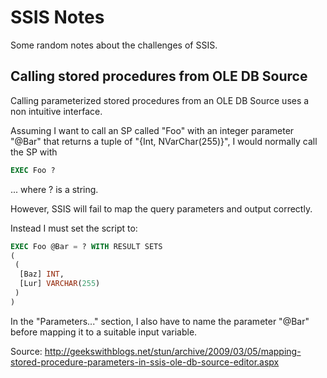 # SSIS Notes

Some random notes about the challenges of SSIS.

## Calling stored procedures from OLE DB Source

Calling parameterized stored procedures from an OLE DB Source uses a non intuitive interface.

Assuming I want to call an SP called "Foo" with an integer parameter "@Bar" that returns a tuple of "{Int, NVarChar(255)}", I would normally call the SP with

```sql
EXEC Foo ?
```

... where ? is a string.

However, SSIS will fail to map the query parameters and output correctly.

Instead I must set the script to:

```sql
EXEC Foo @Bar = ? WITH RESULT SETS 
(
 ( 
  [Baz] INT,
  [Lur] VARCHAR(255)
 ) 
)
```

In the "Parameters..." section, I also have to name the parameter "@Bar" before mapping it to a suitable input variable.

Source: <http://geekswithblogs.net/stun/archive/2009/03/05/mapping-stored-procedure-parameters-in-ssis-ole-db-source-editor.aspx>
